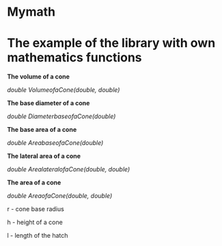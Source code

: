# Mymath
# The example of the library with own mathematics functions

**The volume of a cone**

_double VolumeofaCone(double, double)_

**The base diameter of a cone**

_double DiameterbaseofaCone(double)_

**The base area of a cone**

_double AreabaseofaCone(double)_

**The lateral area of a cone**

_double ArealateralofaCone(double, double)_

**The area of a cone**

_double AreaofaCone(double, double)_

r - cone base radius

h - height of a cone

l - length of the hatch
